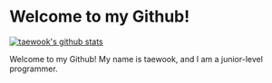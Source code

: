 # Welcome to my Github!
[![taewook's github stats](https://github-readme-stats.vercel.app/api?username=teatea02&theme=react&show_icons=true?count_private=true&hide=prs,contribs)](https://github.com/anuraghazra/github-readme-stats)

Welcome to my Github! My name is taewook, and I am a junior-level programmer.